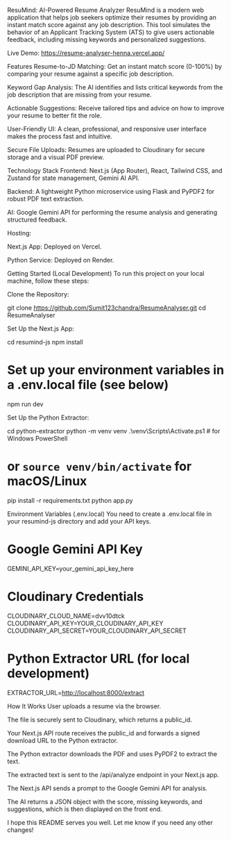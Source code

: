 ﻿ResuMind: AI-Powered Resume Analyzer
ResuMind is a modern web application that helps job seekers optimize their resumes by providing an instant match score against any job description. This tool simulates the behavior of an Applicant Tracking System (ATS) to give users actionable feedback, including missing keywords and personalized suggestions.

Live Demo: https://resume-analyser-henna.vercel.app/

Features
Resume-to-JD Matching: Get an instant match score (0-100%) by comparing your resume against a specific job description.

Keyword Gap Analysis: The AI identifies and lists critical keywords from the job description that are missing from your resume.

Actionable Suggestions: Receive tailored tips and advice on how to improve your resume to better fit the role.

User-Friendly UI: A clean, professional, and responsive user interface makes the process fast and intuitive.

Secure File Uploads: Resumes are uploaded to Cloudinary for secure storage and a visual PDF preview.

Technology Stack
Frontend: Next.js (App Router), React, Tailwind CSS, and Zustand for state management, Gemini AI API.

Backend: A lightweight Python microservice using Flask and PyPDF2 for robust PDF text extraction.

AI: Google Gemini API for performing the resume analysis and generating structured feedback.

Hosting:

Next.js App: Deployed on Vercel.

Python Service: Deployed on Render.

Getting Started (Local Development)
To run this project on your local machine, follow these steps:

Clone the Repository:

git clone https://github.com/Sumit123chandra/ResumeAnalyser.git
cd ResumeAnalyser

Set Up the Next.js App:

cd resumind-js
npm install
# Set up your environment variables in a .env.local file (see below)
npm run dev

Set Up the Python Extractor:

cd python-extractor
python -m venv venv
.\venv\Scripts\Activate.ps1 # for Windows PowerShell
# or `source venv/bin/activate` for macOS/Linux
pip install -r requirements.txt
python app.py

Environment Variables (.env.local)
You need to create a .env.local file in your resumind-js directory and add your API keys.

# Google Gemini API Key
GEMINI_API_KEY=your_gemini_api_key_here

# Cloudinary Credentials
CLOUDINARY_CLOUD_NAME=dvv10dtck
CLOUDINARY_API_KEY=YOUR_CLOUDINARY_API_KEY
CLOUDINARY_API_SECRET=YOUR_CLOUDINARY_API_SECRET

# Python Extractor URL (for local development)
EXTRACTOR_URL=[http://localhost:8000/extract](https://resumeanalyser-vc95.onrender.com)

How It Works
User uploads a resume via the browser.

The file is securely sent to Cloudinary, which returns a public_id.

Your Next.js API route receives the public_id and forwards a signed download URL to the Python extractor.

The Python extractor downloads the PDF and uses PyPDF2 to extract the text.

The extracted text is sent to the /api/analyze endpoint in your Next.js app.

The Next.js API sends a prompt to the Google Gemini API for analysis.

The AI returns a JSON object with the score, missing keywords, and suggestions, which is then displayed on the front end.


I hope this README serves you well. Let me know if you need any other changes!

